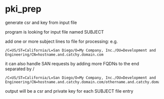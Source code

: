 # pki_prep
generate csr and key from input file

program is looking for input file named SUBJECT

add one or more subject lines to file for processing: e.g.
```
/C=US/ST=California/L=San Diego/O=My Company, Inc./OU=Development and Engineering/CN=hostname.and.catchy.domain.com
```  
it can also handle SAN requests by adding more FQDNs to the end separated by /
```
/C=US/ST=California/L=San Diego/O=My Company, Inc./OU=Development and Engineering/CN=hostname.and.catchy.domain.com/othername.and.catchy.domain.com
``` 
output will be a csr and private key for each SUBJECT file entry
